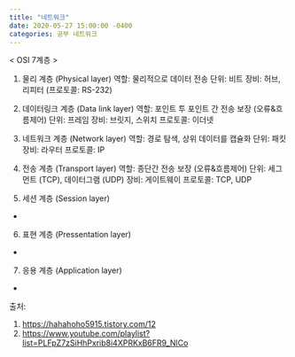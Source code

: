 ```yaml
---
title: "네트워크"
date: 2020-05-27 15:00:00 -0400
categories: 공부 네트워크
---
```


< OSI 7계층 >

1. 물리 계층 (Physical layer)
역할: 물리적으로 데이터 전송
단위: 비트
장비: 허브, 리피터
(프로토콜: RS-232)

2. 데이터링크 계층 (Data link layer)
역할: 포인트 투 포인트 간 전송 보장 (오류&흐름제어)
단위: 프레임
장비: 브릿지, 스위치
프로토콜: 이더넷

3. 네트워크 계층 (Network layer)
역할: 경로 탐색, 상위 데이터를 캡슐화
단위: 패킷
장비: 라우터
프로토콜: IP

4. 전송 계층 (Transport layer)
역할: 종단간 전송 보장 (오류&흐름제어)
단위: 세그먼트 (TCP), 데이터그램 (UDP)
장비: 게이트웨이
프로토콜: TCP, UDP

5. 세션 계층 (Session layer)
-

6. 표현 계층 (Pressentation layer)
-

7. 응용 계층 (Application layer)
-


출처: 
1) https://hahahoho5915.tistory.com/12
2) https://www.youtube.com/playlist?list=PLFpZ7zSiHhPxrib8i4XPRKxB6FR9_NlCo